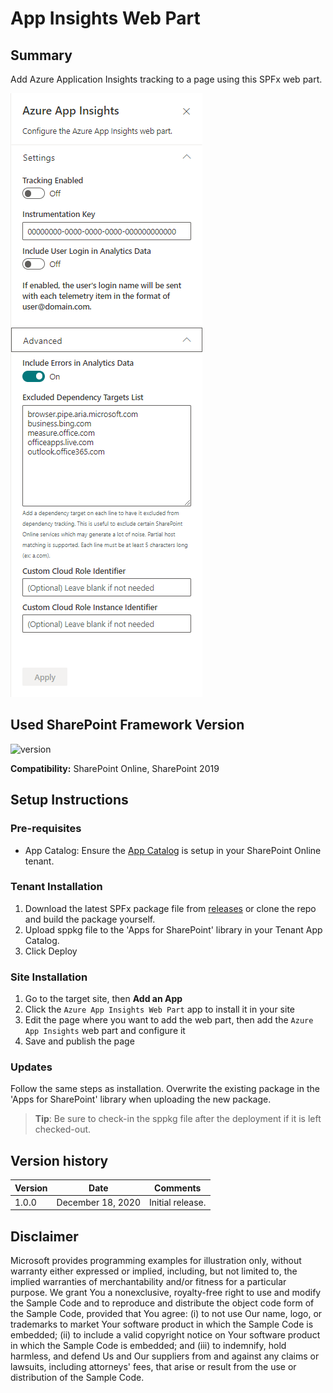 # App Insights Web Part

## Summary

Add Azure Application Insights tracking to a page using this SPFx web part.

![Screenshot of edit panel](/images/webpart-edit-panel.png)

## Used SharePoint Framework Version

![version](https://img.shields.io/badge/version-1.4.1-green.svg)

**Compatibility:** SharePoint Online, SharePoint 2019

## Setup Instructions
### Pre-requisites
- App Catalog: Ensure the [App Catalog](https://docs.microsoft.com/en-us/sharepoint/use-app-catalog) is setup in your SharePoint Online tenant.

### Tenant Installation
1. Download the latest SPFx package file from [releases](https://github.com/bschlintz/spfx-appinsights-webpart/releases/latest) or clone the repo and build the package yourself.
1. Upload sppkg file to the 'Apps for SharePoint' library in your Tenant App Catalog.
1. Click Deploy

### Site Installation
1. Go to the target site, then **Add an App**
1. Click the `Azure App Insights Web Part` app to install it in your site
1. Edit the page where you want to add the web part, then add the `Azure App Insights` web part and configure it
1. Save and publish the page

### Updates
Follow the same steps as installation. Overwrite the existing package in the 'Apps for SharePoint' library when uploading the new package. 

> __Tip__: Be sure to check-in the sppkg file after the deployment if it is left checked-out.

## Version history

Version|Date|Comments
-------|----|--------
1.0.0|December 18, 2020| Initial release.

## Disclaimer
Microsoft provides programming examples for illustration only, without warranty either expressed or implied, including, but not limited to, the implied warranties of merchantability and/or fitness for a particular purpose. We grant You a nonexclusive, royalty-free right to use and modify the Sample Code and to reproduce and distribute the object code form of the Sample Code, provided that You agree: (i) to not use Our name, logo, or trademarks to market Your software product in which the Sample Code is embedded; (ii) to include a valid copyright notice on Your software product in which the Sample Code is embedded; and (iii) to indemnify, hold harmless, and defend Us and Our suppliers from and against any claims or lawsuits, including attorneys' fees, that arise or result from the use or distribution of the Sample Code.
